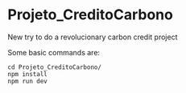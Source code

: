 # Projeto_CreditoCarbono
New try to do a revolucionary carbon credit project

Some basic commands are:

```
cd Projeto_CreditoCarbono/
npm install
npm run dev
```
